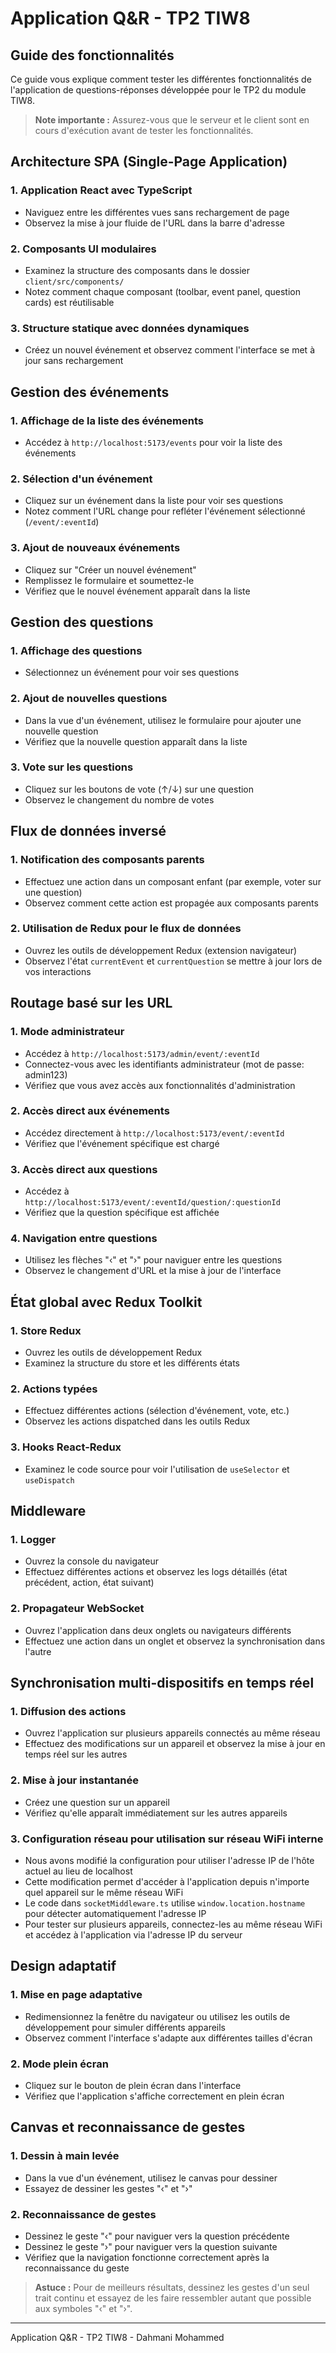 # Application Q&R - TP2 TIW8

## Guide des fonctionnalités

Ce guide vous explique comment tester les différentes fonctionnalités de l'application de questions-réponses développée pour le TP2 du module TIW8.

> **Note importante :** Assurez-vous que le serveur et le client sont en cours d'exécution avant de tester les fonctionnalités.

## Architecture SPA (Single-Page Application)

### 1. Application React avec TypeScript
- Naviguez entre les différentes vues sans rechargement de page
- Observez la mise à jour fluide de l'URL dans la barre d'adresse

### 2. Composants UI modulaires
- Examinez la structure des composants dans le dossier `client/src/components/`
- Notez comment chaque composant (toolbar, event panel, question cards) est réutilisable

### 3. Structure statique avec données dynamiques
- Créez un nouvel événement et observez comment l'interface se met à jour sans rechargement

## Gestion des événements

### 1. Affichage de la liste des événements
- Accédez à `http://localhost:5173/events` pour voir la liste des événements

### 2. Sélection d'un événement
- Cliquez sur un événement dans la liste pour voir ses questions
- Notez comment l'URL change pour refléter l'événement sélectionné (`/event/:eventId`)

### 3. Ajout de nouveaux événements
- Cliquez sur "Créer un nouvel événement"
- Remplissez le formulaire et soumettez-le
- Vérifiez que le nouvel événement apparaît dans la liste

## Gestion des questions

### 1. Affichage des questions
- Sélectionnez un événement pour voir ses questions

### 2. Ajout de nouvelles questions
- Dans la vue d'un événement, utilisez le formulaire pour ajouter une nouvelle question
- Vérifiez que la nouvelle question apparaît dans la liste

### 3. Vote sur les questions
- Cliquez sur les boutons de vote (↑/↓) sur une question
- Observez le changement du nombre de votes

## Flux de données inversé

### 1. Notification des composants parents
- Effectuez une action dans un composant enfant (par exemple, voter sur une question)
- Observez comment cette action est propagée aux composants parents

### 2. Utilisation de Redux pour le flux de données
- Ouvrez les outils de développement Redux (extension navigateur)
- Observez l'état `currentEvent` et `currentQuestion` se mettre à jour lors de vos interactions

## Routage basé sur les URL

### 1. Mode administrateur
- Accédez à `http://localhost:5173/admin/event/:eventId`
- Connectez-vous avec les identifiants administrateur (mot de passe: admin123)
- Vérifiez que vous avez accès aux fonctionnalités d'administration

### 2. Accès direct aux événements
- Accédez directement à `http://localhost:5173/event/:eventId`
- Vérifiez que l'événement spécifique est chargé

### 3. Accès direct aux questions
- Accédez à `http://localhost:5173/event/:eventId/question/:questionId`
- Vérifiez que la question spécifique est affichée

### 4. Navigation entre questions
- Utilisez les flèches "‹" et "›" pour naviguer entre les questions
- Observez le changement d'URL et la mise à jour de l'interface

## État global avec Redux Toolkit

### 1. Store Redux
- Ouvrez les outils de développement Redux
- Examinez la structure du store et les différents états

### 2. Actions typées
- Effectuez différentes actions (sélection d'événement, vote, etc.)
- Observez les actions dispatched dans les outils Redux

### 3. Hooks React-Redux
- Examinez le code source pour voir l'utilisation de `useSelector` et `useDispatch`

## Middleware

### 1. Logger
- Ouvrez la console du navigateur
- Effectuez différentes actions et observez les logs détaillés (état précédent, action, état suivant)

### 2. Propagateur WebSocket
- Ouvrez l'application dans deux onglets ou navigateurs différents
- Effectuez une action dans un onglet et observez la synchronisation dans l'autre

## Synchronisation multi-dispositifs en temps réel

### 1. Diffusion des actions
- Ouvrez l'application sur plusieurs appareils connectés au même réseau
- Effectuez des modifications sur un appareil et observez la mise à jour en temps réel sur les autres

### 2. Mise à jour instantanée
- Créez une question sur un appareil
- Vérifiez qu'elle apparaît immédiatement sur les autres appareils

### 3. Configuration réseau pour utilisation sur réseau WiFi interne
- Nous avons modifié la configuration pour utiliser l'adresse IP de l'hôte actuel au lieu de localhost
- Cette modification permet d'accéder à l'application depuis n'importe quel appareil sur le même réseau WiFi
- Le code dans `socketMiddleware.ts` utilise `window.location.hostname` pour détecter automatiquement l'adresse IP
- Pour tester sur plusieurs appareils, connectez-les au même réseau WiFi et accédez à l'application via l'adresse IP du serveur

## Design adaptatif

### 1. Mise en page adaptative
- Redimensionnez la fenêtre du navigateur ou utilisez les outils de développement pour simuler différents appareils
- Observez comment l'interface s'adapte aux différentes tailles d'écran

### 2. Mode plein écran
- Cliquez sur le bouton de plein écran dans l'interface
- Vérifiez que l'application s'affiche correctement en plein écran

## Canvas et reconnaissance de gestes

### 1. Dessin à main levée
- Dans la vue d'un événement, utilisez le canvas pour dessiner
- Essayez de dessiner les gestes "‹" et "›"

### 2. Reconnaissance de gestes
- Dessinez le geste "‹" pour naviguer vers la question précédente
- Dessinez le geste "›" pour naviguer vers la question suivante
- Vérifiez que la navigation fonctionne correctement après la reconnaissance du geste

> **Astuce :** Pour de meilleurs résultats, dessinez les gestes d'un seul trait continu et essayez de les faire ressembler autant que possible aux symboles "‹" et "›".

---

Application Q&R - TP2 TIW8 - Dahmani Mohammed
